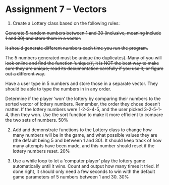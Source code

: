 # Assignment 7 – Vectors 

1.    Create a Lottery class based on the following rules: 

<strike>Generate 5 random numbers between 1 and 30 (inclusive, meaning include 1 and 30) and store them in a vector. 

It should generate different numbers each time you run the program.</strike>

<strike>The 5 numbers generated must be unique (no duplicates). Many of you will look online and find the function ‘unique()’, it is NOT the best way to make sure they are unique; read its documentation carefully if you use it, or figure out a different way. </strike>

Have a user type in 5 numbers and store those in a separate vector. They should be able to type the numbers in in any order.

Determine if the player ‘won’ the lottery by comparing their numbers to the sorted vector of lottery numbers. Remember, the order they chose doesn’t matter. If the lottery numbers were 1-2-3-4-5, and the user picked 3-2-5-1-4, then they won. Use the sort function to make it more efficient to compare the two sets of numbers.    50%


2.    Add and demonstrate functions to the Lottery class to change how many numbers will be in the game, and what possible values they are (the default being 5 and between 1 and 30). It should keep track of how many attempts have been made, and this number should reset if the lottery numbers reset.    20%

3.    Use a while loop to let a ‘computer player’ play the lottery game automatically until it wins. Count and output how many times it tried. If done right, it should only need a few seconds to win with the default game parameters of 5 numbers between 1 and 30.    30%


